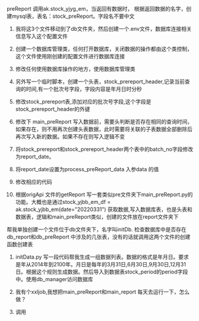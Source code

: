 preReport 调用ak.stock_yjyg_em，当返回有数据时，
根据返回数据的名字，创建mysql表，表名：stock_preReport。字段名不要中文

1. 我将这3个文件移动到了db文件夹，然后创建一个.env文件，数据库连接相关信息写入这个配置文件
2. 创建一个数据库管理类，任何打开数据库，关闭数据的操作都由这个类控制，这个文件使用刚创建的配置文件进行数据库连接
3. 修改任何使用数据库操作的地方，使用数据库管理类

1. 另外写一个临时脚本，创建一个头表，stock_prereport_header,记录当前查询的时间,有一个批次号字段，字段内容是年月日时分秒
2. 修改stock_prereport表,添加对应的批次号字段,这个字段是stock_prereport_header的外键

1. 修改下 main_preReport 写入数据前，需要头判断是否存在相同的查询时间，如果存在，则不用再次创建头表数据，此时需要将关联的子表数据全部删除后再次写入新的数据。如果不存在则写入逻辑不变

1. 将stock_prereport和stock_prereport_header两个表中的batch_no字段修改为report_date。
2. 将report_date设置为process_preReport_data 入参data 的值
3. 修改相应的代码

1. 根据origApi 文件的getReport 写一套类似pre文件夹下main_preReport.py的功能。大概也是通过stock_yjbb_em_df = ak.stock_yjbb_em(date="20220331") 获取数据,写入数据库表，也是头表和数据表，逻辑和main_preReport类似，创建的文件放在report文件夹下
    
    <!-- stock_prereport，stock_prereport_header，stock_report_header，stock_report， -->
帮我单独创建一个文件位于db文件夹下，名字叫initDb. 检查数据库中是否存在db_report和db_preReport 中涉及的几张表，没有的话就调用这两个文件的创建函数创建表

1. initData.py  写一段代码帮我生成一组数据列表。数据的格式是年月日。要求是年从2014年到2100年。月日是每年的3月31日,6月30日,9月30日,12月31日。根据这个规则生成数据。然后导入到数据表stock_period的period字段中。使用db_manager访问数据库

1. 我有个xxljob,我想把main_preReport和main_report 每天去运行一下，怎么做？

1. 调用